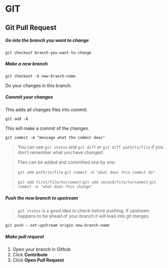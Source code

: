 # GIT

## Git Pull Request

##### Go into the branch you want to change

`git checkout branch-you-want-to-change`

##### Make a new branch

`git checkout -b new-branch-name`

Do your changes in this branch.

##### Commit your changes

This adds all changes files into commit.

`git add -A`

This will make a commit of the changes.

`git commit -m "message what the commit does"`

> You can use `git status` and `git diff` or `git diff path/to/file` if you don't remember what you
have changed.

> Files can be added and committed one by one:
>
> `git add path/to/file`
> `git commit -m "what does this commit do"`
>
> `git add first/file/to/commit`
> `git add second/file/to/commit`
> `git commit -m "what does this change"`

##### Push the new branch to upstream

> `git status` is a good idea to check before pushing. If upstream happens to be ahead of your
branch it will lead into git merges.

`git push --set-upstream origin new-branch-name`

##### Make pull request

1. Open your branch in Github
2. Click **Contribute**
3. Click **Open Pull Request**

